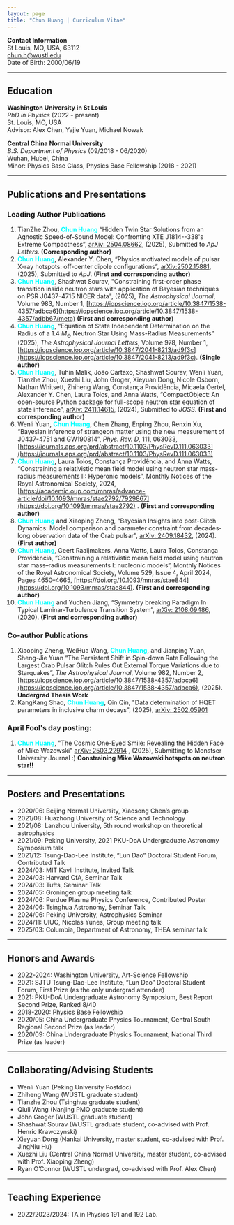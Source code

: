 ```yaml
---
layout: page
title: "Chun Huang | Curriculum Vitae"
---
```


**Contact Information**  
St Louis, MO, USA, 63112  
[chun.h@wustl.edu](mailto:chun.h@wustl.edu)  
Date of Birth: 2000/06/19

---

## Education

**Washington University in St Louis**  
*PhD in Physics* (2022 - present)  
St. Louis, MO, USA  
Advisor: Alex Chen, Yajie Yuan, Michael Nowak

**Central China Normal University**  
*B.S. Department of Physics* (09/2018 - 06/2020)  
Wuhan, Hubei, China  
Minor: Physics Base Class, Physics Base Fellowship (2018 - 2021)

---

## Publications and Presentations

### Leading Author Publications

1.  TianZhe Zhou, <span style="color:cyan">**Chun Huang**</span> “Hidden Twin Star Solutions from an Agnostic Speed-of-Sound Model: Confronting XTE J1814--338's Extreme Compactness”, [arXiv: 2504.08662](https://arxiv.org/abs/2504.08662), (2025), Submitted to *ApJ Letters*. **(Corresponding author)**
2.  <span style="color:cyan">**Chun Huang**</span>, Alexander Y. Chen, “Physics motivated models of pulsar X-ray hotspots: off-center dipole configurations”, [arXiv:2502.15881](https://arxiv.org/abs/2502.15881), (2025), Submitted to *ApJ*. **(First and corresponding author)**
3.  <span style="color:cyan">**Chun Huang**</span>, Shashwat Sourav, "Constraining first-order phase transition inside neutron stars with application of Bayesian techniques on PSR J0437-4715 NICER data", (2025), *The Astrophysical Journal*, Volume 983, Number 1, [https://iopscience.iop.org/article/10.3847/1538-4357/adbca6](https://iopscience.iop.org/article/10.3847/1538-4357/adbb67/meta) **(First and corresponding author)**
4.  <span style="color:cyan">**Chun Huang**</span>, “Equation of State Independent Determination on the Radius of a 1.4 $M_{\odot}$ Neutron Star Using Mass-Radius Measurements” (2025), *The Astrophysical Journal Letters*, Volume 978, Number 1, [https://iopscience.iop.org/article/10.3847/2041-8213/ad9f3c](https://iopscience.iop.org/article/10.3847/2041-8213/ad9f3c). **(Single author)**
5. <span style="color:cyan">**Chun Huang**</span>, Tuhin Malik, João Cartaxo, Shashwat Sourav, Wenli Yuan, Tianzhe Zhou, Xuezhi Liu, John Groger, Xieyuan Dong, Nicole Osborn, Nathan Whitsett, Zhiheng Wang, Constança Providência, Micaela Oertel, Alexander Y. Chen, Laura Tolos, and Anna Watts, “CompactObject: An open-source Python package for full-scope neutron star equation of state inference”, [arXiv: 2411.14615](https://arxiv.org/abs/2411.14615), (2024), Submitted to *JOSS*. **(First and corresponding author)**
6. Wenli Yuan, <span style="color:cyan">**Chun Huang**</span>, Chen Zhang, Enping Zhou, Renxin Xu, “Bayesian inference of strangeon matter using the new measurement of J0437-4751 and GW190814”, *Phys. Rev. D*, 111, 063033,[https://journals.aps.org/prd/abstract/10.1103/PhysRevD.111.063033](https://journals.aps.org/prd/abstract/10.1103/PhysRevD.111.063033)
7. <span style="color:cyan">**Chun Huang**</span>, Laura Tolos, Constança Providência, and Anna Watts, “Constraining a relativistic mean field model using neutron star mass-radius measurements II: Hyperonic models”, Monthly Notices of the Royal Astronomical Society, 2024, [https://academic.oup.com/mnras/advance-article/doi/10.1093/mnras/stae2792/7929867](https://doi.org/10.1093/mnras/stae2792) . **(First and corresponding author)**
8. <span style="color:cyan">**Chun Huang**</span> and Xiaoping Zheng, “Bayesian Insights into post-Glitch Dynamics: Model comparison and parameter constraint from decades-long observation data of the Crab pulsar”, [arXiv: 2409.18432](https://arxiv.org/abs/2409.18432), (2024). **(First author)**
9. <span style="color:cyan">**Chun Huang**</span>, Geert Raaijmakers, Anna Watts, Laura Tolos, Constança Providência, “Constraining a relativistic mean field model using neutron star mass–radius measurements I: nucleonic models”, Monthly Notices of the Royal Astronomical Society, Volume 529, Issue 4, April 2024, Pages 4650–4665, [https://doi.org/10.1093/mnras/stae844](https://doi.org/10.1093/mnras/stae844). **(First and corresponding author)**
10. <span style="color:cyan">**Chun Huang**</span> and Yuchen Jiang, “Symmetry breaking Paradigm In Typical Laminar-Turbulence Transition System”, [arXiv: 2108.09486](https://arxiv.org/abs/2108.09486), (2020). **(First and corresponding author)**

### Co-author Publications
1. Xiaoping Zheng, WeiHua Wang, <span style="color:cyan">**Chun Huang**</span>, and Jianping Yuan, Sheng-Jie Yuan “The Persistent Shift in Spin-down Rate Following the Largest Crab Pulsar Glitch Rules Out External Torque Variations due to Starquakes”, *The Astrophysical Journal*, Volume 982, Number 2, [https://iopscience.iop.org/article/10.3847/1538-4357/adbca6](https://iopscience.iop.org/article/10.3847/1538-4357/adbca6), (2025). **Undergrad Thesis Work**
2. KangKang Shao, <span style="color:cyan">**Chun Huang**</span>, Qin Qin, "Data determination of HQET parameters in inclusive charm decays", (2025), [arXiv: 2502.05901](https://arxiv.org/abs/2502.05901)

### April Fool's day posting: 
1. <span style="color:cyan">**Chun Huang**</span>, "The Cosmic One-Eyed Smile: Revealing the Hidden Face of Mike Wazowski" [arXiv: 2503.22914](https://arxiv.org/abs/2503.22914) , (2025), Submitting to Monstser University Journal :) **Constraining Mike Wazowski hotspots on neutron star!!**
   
---

## Posters and Presentations

- 2020/06: Beijing Normal University, Xiaosong Chen’s group
- 2021/08: Huazhong University of Science and Technology
- 2021/08: Lanzhou University, 5th round workshop on theoretical astrophysics
- 2021/09: Peking University, 2021 PKU-DoA Undergraduate Astronomy Symposium talk
- 2021/12: Tsung-Dao-Lee Institute, “Lun Dao” Doctoral Student Forum, Contributed Talk
- 2024/03: MIT Kavli Institute, Invited Talk
- 2024/03: Harvard CfA, Seminar Talk
- 2024/03: Tufts, Seminar Talk
- 2024/05: Groningen group meeting talk
- 2024/06: Purdue Plasma Physics Conference, Contributed Poster
- 2024/06: Tsinghua Astronomy, Seminar Talk
- 2024/06: Peking University, Astrophysics Seminar
- 2024/11: UIUC, Nicolas Yunes, Group meeting talk
- 2025/03: Columbia, Department of Astronomy, THEA seminar talk

---

## Honors and Awards

- 2022-2024: Washington University, Art-Science Fellowship
- 2021: SJTU Tsung-Dao-Lee Institute, “Lun Dao” Doctoral Student Forum, First Prize (as the only undergrad attendee)
- 2021: PKU-DoA Undergraduate Astronomy Symposium, Best Report Second Prize, Ranked 8/40
- 2018-2020: Physics Base Fellowship
- 2020/05: China Undergraduate Physics Tournament, Central South Regional Second Prize (as leader)
- 2020/09: China Undergraduate Physics Tournament, National Third Prize (as leader)

---

## Collaborating/Advising Students

- Wenli Yuan (Peking University Postdoc)
- Zhiheng Wang (WUSTL graduate student)
- Tianzhe Zhou (Tsinghua graduate student)
- Qiuli Wang (Nanjing PMO graduate student)
- John Groger (WUSTL graduate student)
- Shashwat Sourav (WUSTL graduate student, co-advised with Prof. Henric Krawczynski)
- Xieyuan Dong (Nankai University, master student, co-advised with Prof. JingNiu Hu)
- Xuezhi Liu (Central China Normal University, master student, co-advised with Prof. Xiaoping Zheng)
- Ryan O’Connor (WUSTL undergrad, co-advised with Prof. Alex Chen)

---

## Teaching Experience

- 2022/2023/2024: TA in Physics 191 and 192 Lab.
